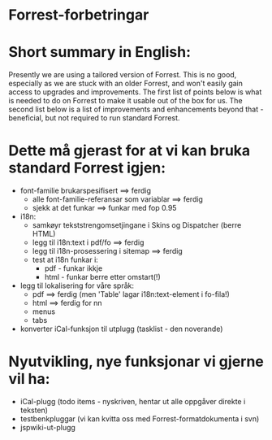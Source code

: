 # Forrest-forbetringar


# Short summary in English:


Presently we are using a tailored version of Forrest. This is no good, especially as we are stuck with an older Forrest, and won't easily gain access to upgrades and improvements. The first list of points below is what is needed to do on Forrest to make it usable out of the box for us. The second list below is a list of improvements and enhancements beyond that - beneficial, but not required to run standard Forrest.


# Dette må gjerast for at vi kan bruka standard Forrest igjen:
- font-familie brukarspesifisert ==> ferdig
	- alle font-familie-referansar som variablar ==> ferdig
	- sjekk at det funkar ==> funkar med fop 0.95
- i18n:
	- samkøyr tekststrengomsetjingane i Skins og Dispatcher (berre HTML)
	- legg til i18n:text i pdf/fo ==> ferdig
	- legg til i18n-prosessering i sitemap ==> ferdig
	- test at i18n funkar i:
		- pdf  - funkar ikkje
		- html - funkar berre etter omstart(!)
- legg til lokalisering for våre språk:
	- pdf ==> ferdig (men 'Table' lagar i18n:text-element i fo-fila!)
	- html ==> ferdig for nn
	- menus
	- tabs
- konverter iCal-funksjon til utplugg (tasklist - den noverande)


# Nyutvikling, nye funksjonar vi gjerne vil ha:
- iCal-plugg (todo items - nyskriven, hentar ut alle oppgåver direkte i teksten)
- testbenkpluggar (vi kan kvitta oss med Forrest-formatdokumenta i svn)
- jspwiki-ut-plugg
